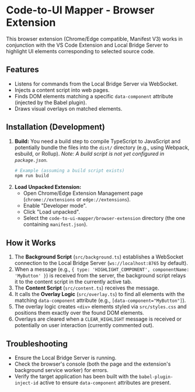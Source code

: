 # Code-to-UI Mapper - Browser Extension

This browser extension (Chrome/Edge compatible, Manifest V3) works in conjunction with the VS Code Extension and Local Bridge Server to highlight UI elements corresponding to selected source code.

## Features

- Listens for commands from the Local Bridge Server via WebSocket.
- Injects a content script into web pages.
- Finds DOM elements matching a specific `data-component` attribute (injected by the Babel plugin).
- Draws visual overlays on matched elements.

## Installation (Development)

1.  **Build:** You need a build step to compile TypeScript to JavaScript and potentially bundle the files into the `dist/` directory (e.g., using Webpack, esbuild, or Rollup). *Note: A build script is not yet configured in `package.json`.*
    ```bash
    # Example (assuming a build script exists)
    npm run build
    ```
2.  **Load Unpacked Extension:**
    *   Open Chrome/Edge Extension Management page (`chrome://extensions` or `edge://extensions`).
    *   Enable "Developer mode".
    *   Click "Load unpacked".
    *   Select the `code-to-ui-mapper/browser-extension` directory (the one containing `manifest.json`).

## How it Works

1.  The **Background Script** (`src/background.ts`) establishes a WebSocket connection to the Local Bridge Server (`ws://localhost:8765` by default).
2.  When a message (e.g., `{ type: 'HIGHLIGHT_COMPONENT', componentName: 'MyButton' }`) is received from the server, the background script relays it to the content script in the currently active tab.
3.  The **Content Script** (`src/content.ts`) receives the message.
4.  It calls the **Overlay Logic** (`src/overlay.ts`) to find all elements with the matching `data-component` attribute (e.g., `[data-component="MyButton"]`).
5.  The overlay logic creates `<div>` elements styled via `src/styles.css` and positions them exactly over the found DOM elements.
6.  Overlays are cleared when a `CLEAR_HIGHLIGHT` message is received or potentially on user interaction (currently commented out).

## Troubleshooting

- Ensure the Local Bridge Server is running.
- Check the browser's console (both the page and the extension's background service worker) for errors.
- Verify the target application has been built with the `babel-plugin-inject-id` active to ensure `data-component` attributes are present.
